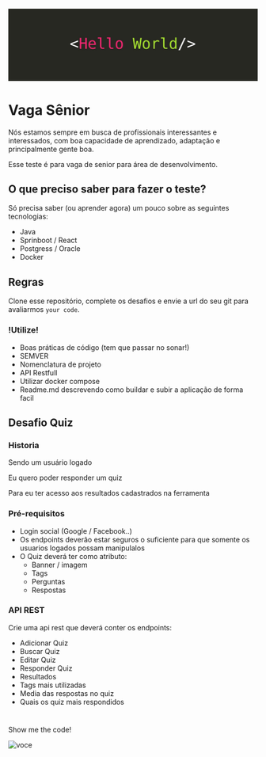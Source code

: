![Hello World](hello.jpeg)

# Vaga Sênior
Nós estamos sempre em busca de profissionais interessantes e interessados, com boa capacidade de aprendizado, adaptação e principalmente gente boa.

Esse teste é para vaga de senior para área de desenvolvimento.

## O que preciso saber para fazer o teste?

Só precisa saber (ou aprender agora) um pouco sobre as seguintes tecnologias:

- Java
- Sprinboot / React
- Postgress / Oracle
- Docker

## Regras
Clone esse repositório, complete os desafios e envie a url do seu git para avaliarmos `your code`.

### !Utilize!

- Boas práticas de código (tem que passar no sonar!)
- SEMVER
- Nomenclatura de projeto
- API Restfull
- Utilizar docker compose
- Readme.md descrevendo como buildar e subir a aplicação de forma facil

## Desafio Quiz

### Historia 

Sendo um usuário logado

Eu quero poder responder um quiz

Para eu ter acesso aos resultados cadastrados na ferramenta 


### Pré-requisitos
- Login social (Google / Facebook..)
- Os endpoints deverão estar seguros o suficiente para que somente os usuarios logados possam manipulalos
- O Quiz deverá ter como atributo:
  - Banner / imagem
  - Tags
  - Perguntas
  - Respostas
  
### API REST
 Crie uma api rest que deverá conter os endpoints:

- Adicionar Quiz
- Buscar Quiz
- Editar Quiz
- Responder Quiz 
- Resultados
 - Tags mais utilizadas
 - Media das respostas no quiz
 - Quais os quiz mais respondidos

# 
Show me the code!

![voce](vc.gif)
